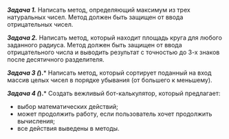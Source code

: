 ***Задача 1.***
Написать метод, определяющий максимум из трех натуральных чисел.
Метод должен быть защищен от ввода отрицательных чисел.

***Задача 2.***
Написать метод, который находит площадь круга для любого заданного радиуса.
Метод должен быть защищен от ввода отрицательного числа и выводить 
результат с точностью до 3-х знаков после десятичного разделителя.

***Задача 3 (*).***
Написать метод, который сортирует поданный на вход массив целых чисел 
в порядке убывания (от большего к меньшему).

***Задача 4 (*).***
Создать вежливый бот-калькулятор, который предлагает:
- выбор математических действий;
- может продолжить работу, если пользователь хочет продолжить вычисления;
- все действия выведены в методы.


